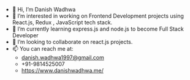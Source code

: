 - 👋 Hi, I’m Danish Wadhwa
- 👀 I’m interested in working on Frontend Development projects using React.js, Redux , JavaScript tech stack.
- 🌱 I’m currently learning express.js and node.js to become Full Stack Developer
- 💞️ I’m looking to collaborate on react.js projects.
- 📫 You can reach me at:
    - danish.wadhwa1997@gmail.com
    - +91-9814525007
    - https://www.danishwadhwa.me/
  

<!---
danish-wadhwa1997/danish-wadhwa1997 is a ✨ special ✨ repository because its `README.md` (this file) appears on your GitHub profile.
You can click the Preview link to take a look at your changes.
--->

